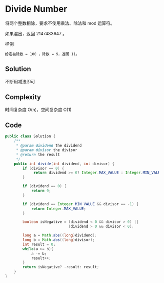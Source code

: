 # Divide Number

将两个整数相除，要求不使用乘法、除法和 mod 运算符。

如果溢出，返回 2147483647 。

样例

    给定被除数 = 100 ，除数 = 9，返回 11。

## Solution

不断用减法即可

## Complexity

时间复杂度 O(n)，空间复杂度 O(1)

## Code

```java
public class Solution {
    /**
     * @param dividend the dividend
     * @param divisor the divisor
     * @return the result
     */
    public int divide(int dividend, int divisor) {
        if (divisor == 0) {
             return dividend >= 0? Integer.MAX_VALUE : Integer.MIN_VALUE;
        }

        if (dividend == 0) {
            return 0;
        }

        if (dividend == Integer.MIN_VALUE && divisor == -1) {
            return Integer.MAX_VALUE;
        }

        boolean isNegative = (dividend < 0 && divisor > 0) ||
                             (dividend > 0 && divisor < 0);

        long a = Math.abs((long)dividend);
        long b = Math.abs((long)divisor);
        int result = 0;
        while(a >= b){
            a -= b;
            result++;
        }
        return isNegative? -result: result;
    }
}
```

